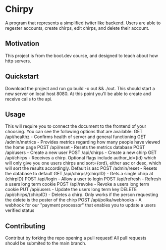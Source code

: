 # Chirpy
A program that represents a simplified twiter like backend. Users are able to regester accounts, create chirps, edit chirps, and delete their account. 

## Motivation

This project is from the boot.dev course, and designed to teach about how http servers.

## Quickstart 
Download the project and run go build -o out && ./out. This should start a new server on local host 8080. At this point you'll be able to create and receive calls to the api.

## Usage
This will require you to connect the document to the frontend of your choosing. You can see the following options that are available:
	GET /api/healthz - Confirms health of server and general functioning
	GET /admin/metrics - Provides metrics regarding how many people have viewed the home page
	POST /api/reset - Resets the metrics database
	POST /api/users - Create a new user
	POST /api/chirps - Create a new chirp
	GET /api/chirps - Receives a chirp. Optional flags include author_id={id} which will only give you one users chirps and sort={ord}, either asc or desc, which will sort the results accordingly. Default is asc
	POST /admin/reset - Resets the database to default
	GET /api/chirps/{chirpID} - Gets a single chirp at {chirpID}
	POST /api/login - Allow a user to login
	POST /api/refresh - Refresh a users long term cookie
	POST /api/revoke - Revoke a users long term cookie
	PUT /api/users - Update the users long term key
	DELETE /api/chirps/{chirpID} - Deletes a chirp. Only works if the person requesting the delete is the poster of the chirp
	POST /api/polka/webhooks - A webhook for our "payment processor" that enables you to update a users verified status

## Contributing
Contribut by forking the repo opening a pull request! All pull requests should be submited to the main branch.